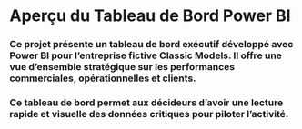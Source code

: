 # Aperçu du Tableau de Bord Power BI
### Ce projet présente un tableau de bord exécutif développé avec Power BI pour l’entreprise fictive Classic Models. Il offre une vue d’ensemble stratégique sur les performances commerciales, opérationnelles et clients.
### Ce tableau de bord permet aux décideurs d’avoir une lecture rapide et visuelle des données critiques pour piloter l’activité.
